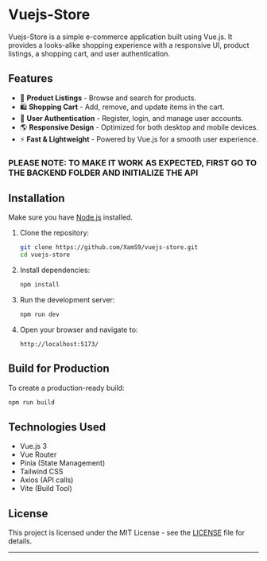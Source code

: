 # Vuejs-Store

Vuejs-Store is a simple e-commerce application built using Vue.js. It provides a looks-alike shopping experience with a responsive UI, product listings, a shopping cart, and user authentication.

## Features

- 🛒 **Product Listings** - Browse and search for products.
- 🛍 **Shopping Cart** - Add, remove, and update items in the cart.
- 🔐 **User Authentication** - Register, login, and manage user accounts.
- 🌎 **Responsive Design** - Optimized for both desktop and mobile devices.
- ⚡ **Fast & Lightweight** - Powered by Vue.js for a smooth user experience.


### PLEASE NOTE: TO MAKE IT WORK AS EXPECTED, FIRST GO TO THE BACKEND FOLDER AND INITIALIZE THE API
## Installation

Make sure you have [Node.js](https://nodejs.org/) installed.

1. Clone the repository:
   ```sh
   git clone https://github.com/XamS9/vuejs-store.git
   cd vuejs-store
   ```

2. Install dependencies:
   ```sh
   npm install
   ```

3. Run the development server:
   ```sh
   npm run dev
   ```

4. Open your browser and navigate to:
   ```
   http://localhost:5173/
   ```

## Build for Production

To create a production-ready build:
```sh
npm run build
```

## Technologies Used

- Vue.js 3
- Vue Router
- Pinia (State Management)
- Tailwind CSS
- Axios (API calls)
- Vite (Build Tool)

## License

This project is licensed under the MIT License - see the [LICENSE](LICENSE) file for details.

---
